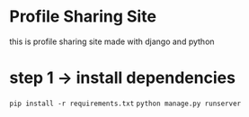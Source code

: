 # Profile Sharing Site

this is profile sharing site made with django and python

# step 1 -> install dependencies

`pip install -r requirements.txt`
`python manage.py runserver`
